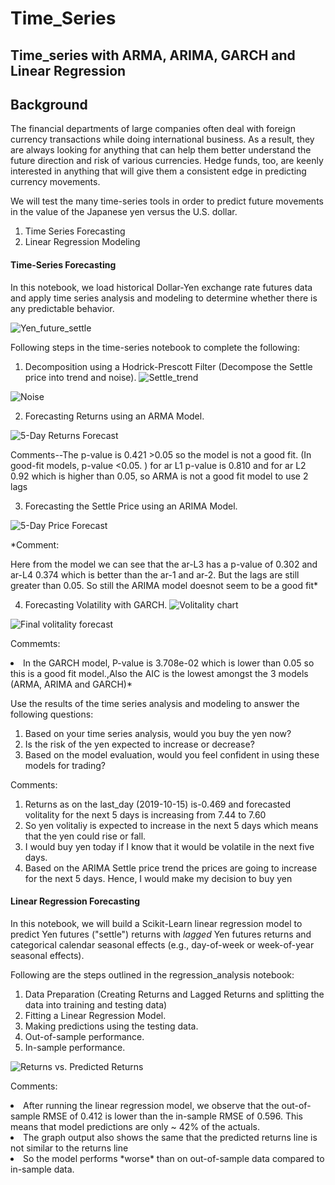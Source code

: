 # Time_Series
## Time_series with ARMA, ARIMA, GARCH and Linear Regression

## Background

The financial departments of large companies often deal with foreign currency transactions while doing international business. As a result, they are always looking for anything that can help them better understand the future direction and risk of various currencies. Hedge funds, too, are keenly interested in anything that will give them a consistent edge in predicting currency movements.

We will test the many time-series tools in order to predict future movements in the value of the Japanese yen versus the U.S. dollar.

1. Time Series Forecasting
2. Linear Regression Modeling


#### Time-Series Forecasting

In this notebook, we load historical Dollar-Yen exchange rate futures data and apply time series analysis and modeling to determine whether there is any predictable behavior.

![Yen_future_settle](Images/Yen_futures_settle_prices.png)

Following steps in the time-series notebook to complete the following:

1. Decomposition using a Hodrick-Prescott Filter (Decompose the Settle price into trend and noise).
![Settle_trend](Images/Settle_trend.png)


![Noise](Images/noise.png)


2. Forecasting Returns using an ARMA Model.

![5-Day Returns Forecast](Images/5_day_return_forecast_ARIMA.png)

Comments--The p-value is 0.421 >0.05 so the model is not a good fit. (In good-fit models, p-value <0.05. )
for ar L1 p-value is 0.810 and for ar L2 0.92 which is higher than 0.05, so ARMA is not a good fit model to use 2 lags

3. Forecasting the Settle Price using an ARIMA Model.

![5-Day Price Forecast](Images/5-Day_Price_forecast.png)

<p> *Comment:<p> 
<l> Here from the model we can see that the ar-L3 has a p-value of 0.302 and ar-L4 0.374 which is better than the ar-1 and ar-2. But the lags are still greater than 0.05. So still the ARIMA model doesnot seem to be a good fit*

4. Forecasting Volatility with GARCH.
![Volitality chart](Images/std_residuals_annvolitaly.png)

![Final volitality forecast](Images/final_forecast.png)

<p>Commemts:<p>
<li>In the GARCH model, P-value  is 3.708e-02 which is lower than 0.05 so this is a good fit model.,Also the AIC is the lowest amongst the 3 models (ARMA, ARIMA and GARCH)*</li>


Use the results of the time series analysis and modeling to answer the following questions:

1. Based on your time series analysis, would you buy the yen now?
2. Is the risk of the yen expected to increase or decrease?
3. Based on the model evaluation, would you feel confident in using these models for trading?


<p>Comments: <p> 
<ol> 
<li>Returns as on the last_day (2019-10-15) is-0.469 and forecasted volitality for the next 5 days is increasing from 7.44 to 7.60</li> 
<li>So yen volitaliy is expected to increase in the next 5 days which means that the yen could rise or fall.</li>
<li>I would buy yen today if I know that it would be volatile in the next five days.</li> 
<li>Based on the ARIMA Settle price trend the prices are going to increase for the next 5 days. Hence, I would  make my decision to buy yen
</ol>


#### Linear Regression Forecasting

In this notebook, we will build a Scikit-Learn linear regression model to predict Yen futures ("settle") returns with *lagged* Yen futures returns and categorical calendar seasonal effects (e.g., day-of-week or week-of-year seasonal effects).

Following are the steps outlined in the regression_analysis notebook:

1. Data Preparation (Creating Returns and Lagged Returns and splitting the data into training and testing data)
2. Fitting a Linear Regression Model.
3. Making predictions using the testing data.
4. Out-of-sample performance.
5. In-sample performance.

![Returns vs. Predicted Returns](Images/returns_vs._predicted_returns.png)

<p>Comments: <p> 
<li>After running the linear regression model, we observe that the out-of-sample RMSE of 0.412  is lower than the in-sample RMSE of 0.596. This means that model predictions are only ~ 42% of the actuals.</li>
<li> The graph output also shows the same that the predicted returns line is not similar to the returns line</li>
<li> So the model performs *worse* than on out-of-sample data compared to in-sample data. 

